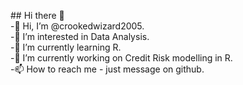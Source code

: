 <p>## Hi there 👋<br>
-👋 Hi, I’m @crookedwizard2005.<br>
-👀 I’m interested in Data Analysis.<br>
-🌱 I’m currently learning R.<br>
-🔭 I’m currently working on Credit Risk modelling in R.<br>
-📫 How to reach me - just message on github.</p>
